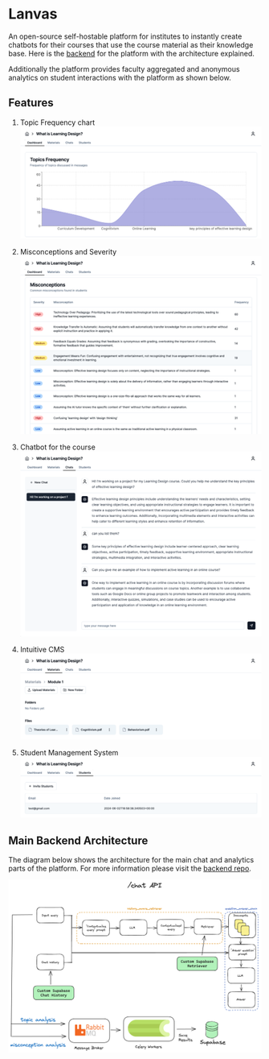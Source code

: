 # Lanvas

An open-source self-hostable platform for institutes to instantly create chatbots for their courses that use the course material as their knowledge base. Here is the [backend](https://github.com/13point5/lanvas-backend) for the platform with the architecture explained.

Additionally the platform provides faculty aggregated and anonymous analytics on student interactions with the platform as shown below.

## Features

1. Topic Frequency chart
   ![analytics on topics discussed and frequency](assets/dashboard-1.png)

2. Misconceptions and Severity
   ![misconceptions of students](assets/dashboard-2.png)

3. Chatbot for the course
   ![chatbot](assets/chat-1.png)

4. Intuitive CMS
   ![course material cms](assets/materials-1.png)

5. Student Management System
   ![student management](assets/students-1.png)

## Main Backend Architecture

The diagram below shows the architecture for the main chat and analytics parts of the platform. For more information please visit the [backend repo](https://github.com/13point5/lanvas-backend).

![architecture](assets/architecture.png)
